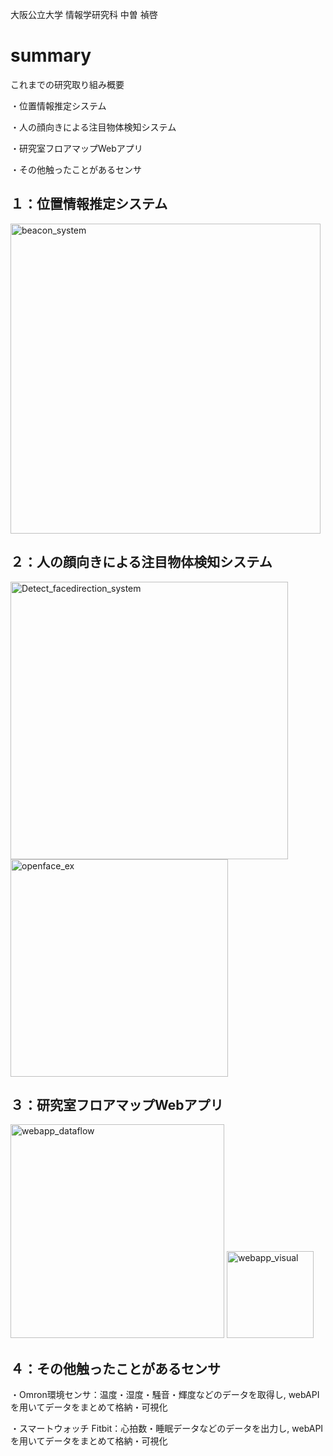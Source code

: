 大阪公立大学 情報学研究科 中曽 禎啓

# summary
これまでの研究取り組み概要

・位置情報推定システム

・人の顔向きによる注目物体検知システム

・研究室フロアマップWebアプリ

・その他触ったことがあるセンサ

## １：位置情報推定システム
<img width="496" alt="beacon_system" src="https://github.com/naka0519/summary/assets/71176826/9d618ae3-6355-48b6-bb06-85e1dd7a8581">


## ２：人の顔向きによる注目物体検知システム
<img width="444" alt="Detect_facedirection_system" src="https://github.com/naka0519/summary/assets/71176826/061cf408-6e17-4a4f-add0-c1427c86bd8a">
<img width="348" alt="openface_ex" src="https://github.com/naka0519/summary/assets/71176826/823d0f7a-f3db-4107-8b8c-cd74e7d9a03f">


## ３：研究室フロアマップWebアプリ
<img width="342" alt="webapp_dataflow" src="https://github.com/naka0519/summary/assets/71176826/1be7c1db-2ef0-4f52-8342-2cc1321177e0">
<img width="139" alt="webapp_visual" src="https://github.com/naka0519/summary/assets/71176826/a94f5461-75aa-42d7-8139-2367036542a1">


## ４：その他触ったことがあるセンサ
・Omron環境センサ：温度・湿度・騒音・輝度などのデータを取得し, webAPIを用いてデータをまとめて格納・可視化

・スマートウォッチ Fitbit：心拍数・睡眠データなどのデータを出力し, webAPIを用いてデータをまとめて格納・可視化
